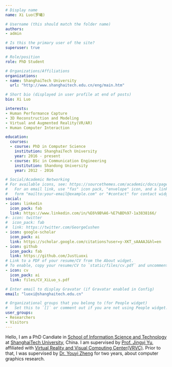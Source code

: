 ```yaml
---
# Display name
name: Xi Luo(罗曦)

# Username (this should match the folder name)
authors:
- admin

# Is this the primary user of the site?
superuser: true

# Role/position
role: PhD Student

# Organizations/Affiliations
organizations:
- name: ShanghaiTech University
  url: "http://www.shanghaitech.edu.cn/eng/main.htm"

# Short bio (displayed in user profile at end of posts)
bio: Xi Luo

interests:
- Human Performance Capture 
- 3D Reconstruction and Modeling
- Virtual and Augmented Reality(VR/AR) 
- Human Computer Interaction

education:
  courses:
  - course: PhD in Computer Science
    institution: ShanghaiTech University
    year: 2016 - present
  - course: BSc in Communication Engineering
    institution: Shandong University
    year: 2012 - 2016

# Social/Academic Networking
# For available icons, see: https://sourcethemes.com/academic/docs/page-builder/#icons
#   For an email link, use "fas" icon pack, "envelope" icon, and a link in the
#   form "mailto:your-email@example.com" or "#contact" for contact widget.
social:
- icon: linkedin
  icon_pack: fab
  link: https://www.linkedin.com/in/%E6%9B%A6-%E7%BD%97-1a3838166/ 
#- icon: twitter
#  icon_pack: fab
#  link: https://twitter.com/GeorgeCushen
- icon: google-scholar
  icon_pack: ai
  link: https://scholar.google.com/citations?user=y-XKT_sAAAAJ&hl=en
- icon: github
  icon_pack: fab
  link: https://github.com/JustLuoxi
# Link to a PDF of your resume/CV from the About widget.
# To enable, copy your resume/CV to `static/files/cv.pdf` and uncomment the lines below.
- icon: cv
  icon_pack: ai
  link: files/CV_XiLuo_s.pdf

# Enter email to display Gravatar (if Gravatar enabled in Config)
email: "luoxi@shanghaitech.edu.cn"

# Organizational groups that you belong to (for People widget)
#   Set this to `[]` or comment out if you are not using People widget.
user_groups:
- Researchers
- Visitors
---
```


Hello, I am a PhD Candiate in [School of Information Science and Technology](http://sist.shanghaitech.edu.cn/sist_en/) at [ShanghaiTech University](http://www.shanghaitech.edu.cn/eng/main.htm), China. I am supervised by [Prof. Jingyi Yu](http://vic.shanghaitech.edu.cn/vrvc/en/people/jingyi-yu/), affiliated with [Virtual Reality and Visual Computing Center(VRVC)](http://vic.shanghaitech.edu.cn/vrvc/en/). Prior to that, I was supervised by [Dr. Youyi Zheng](http://youyizheng.net/) for two years, about computer graphics research. 

